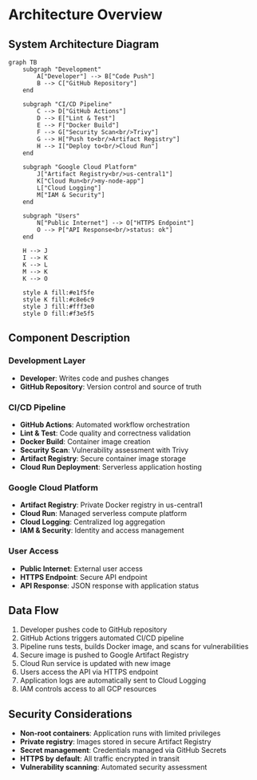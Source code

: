# Architecture Overview

## System Architecture Diagram

```mermaid
graph TB
    subgraph "Development"
        A["Developer"] --> B["Code Push"]
        B --> C["GitHub Repository"]
    end

    subgraph "CI/CD Pipeline"
        C --> D["GitHub Actions"]
        D --> E["Lint & Test"]
        E --> F["Docker Build"]
        F --> G["Security Scan<br/>Trivy"]
        G --> H["Push to<br/>Artifact Registry"]
        H --> I["Deploy to<br/>Cloud Run"]
    end

    subgraph "Google Cloud Platform"
        J["Artifact Registry<br/>us-central1"]
        K["Cloud Run<br/>my-node-app"]
        L["Cloud Logging"]
        M["IAM & Security"]
    end

    subgraph "Users"
        N["Public Internet"] --> O["HTTPS Endpoint"]
        O --> P["API Response<br/>status: ok"]
    end

    H --> J
    I --> K
    K --> L
    M --> K
    K --> O

    style A fill:#e1f5fe
    style K fill:#c8e6c9
    style J fill:#fff3e0
    style D fill:#f3e5f5
```

## Component Description

### Development Layer

- **Developer**: Writes code and pushes changes
- **GitHub Repository**: Version control and source of truth

### CI/CD Pipeline

- **GitHub Actions**: Automated workflow orchestration
- **Lint & Test**: Code quality and correctness validation
- **Docker Build**: Container image creation
- **Security Scan**: Vulnerability assessment with Trivy
- **Artifact Registry**: Secure container image storage
- **Cloud Run Deployment**: Serverless application hosting

### Google Cloud Platform

- **Artifact Registry**: Private Docker registry in us-central1
- **Cloud Run**: Managed serverless compute platform
- **Cloud Logging**: Centralized log aggregation
- **IAM & Security**: Identity and access management

### User Access

- **Public Internet**: External user access
- **HTTPS Endpoint**: Secure API endpoint
- **API Response**: JSON response with application status

## Data Flow

1. Developer pushes code to GitHub repository
2. GitHub Actions triggers automated CI/CD pipeline
3. Pipeline runs tests, builds Docker image, and scans for vulnerabilities
4. Secure image is pushed to Google Artifact Registry
5. Cloud Run service is updated with new image
6. Users access the API via HTTPS endpoint
7. Application logs are automatically sent to Cloud Logging
8. IAM controls access to all GCP resources

## Security Considerations

- **Non-root containers**: Application runs with limited privileges
- **Private registry**: Images stored in secure Artifact Registry
- **Secret management**: Credentials managed via GitHub Secrets
- **HTTPS by default**: All traffic encrypted in transit
- **Vulnerability scanning**: Automated security assessment
